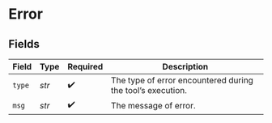# Error


## Fields

| Field                                                      | Type                                                       | Required                                                   | Description                                                |
| ---------------------------------------------------------- | ---------------------------------------------------------- | ---------------------------------------------------------- | ---------------------------------------------------------- |
| `type`                                                     | *str*                                                      | :heavy_check_mark:                                         | The type of error encountered during the tool’s execution. |
| `msg`                                                      | *str*                                                      | :heavy_check_mark:                                         | The message of error.                                      |